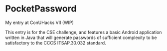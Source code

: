 # PocketPassword
My entry at ConUHacks VII (WIP)

This entry is for the CSE challenge, and features a basic Android application written in Java that will generate
passwords of sufficient complexity to be satisfactory to the CCCS ITSAP.30.032 standard.

